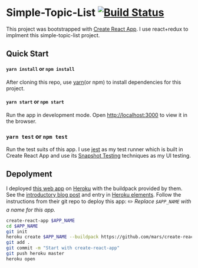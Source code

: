 # Simple-Topic-List [![Build Status](https://circleci.com/gh/phchan9/simple-topic-list.svg?style=shield&circle-token=:circle-token)](https://circleci.com/gh/phchan9/simple-topic-list)

This project was bootstrapped with [Create React App](https://github.com/facebookincubator/create-react-app). I use react+redux to implment this simple-topic-list project.

## Quick Start
#### `yarn install` or `npm install`
After cloning this repo, use [yarn](https://yarnpkg.com/en/)(or npm) to install dependencies for this project.

#### `yarn start` or `npm start`
Run the app in development mode.
Open [http://localhost:3000](http://localhost:3000) to view it in the browser.

### `yarn test` or `npm test`
Run the test suits of this app. I use [jest](https://facebook.github.io/jest/) as my test runner which is built in Create React App and use its [Snapshot Testing](http://facebook.github.io/jest/docs/snapshot-testing.html) techniques as my UI testing.

## Depolyment

I deployed [this web app](http://simple-topic-list.herokuapp.com/) on [Heroku](http://heroku.com/) with the buildpack provided by them. See the [introductory blog post](https://blog.heroku.com/deploying-react-with-zero-configuration) and entry in [Heroku elements](https://elements.heroku.com/buildpacks/mars/create-react-app-buildpack).
Follow the instructions from their git repo to deploy this app:
✏️ *Replace `$APP_NAME` with a name for this app.*
``` bash
create-react-app $APP_NAME
cd $APP_NAME
git init
heroku create $APP_NAME --buildpack https://github.com/mars/create-react-app-buildpack.git
git add .
git commit -m "Start with create-react-app"
git push heroku master
heroku open
```
